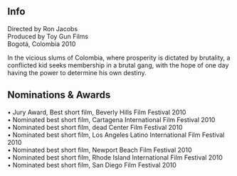 ## Info

Directed by Ron Jacobs  
Produced by Toy Gun Films  
Bogotá, Colombia 2010

In the vicious slums of Colombia, where prosperity is dictated by brutality, a conflicted kid seeks membership in a brutal gang, with the hope of one day having the power to determine his own destiny.

## Nominations & Awards

&bull; Jury Award, Best short film, Beverly Hills Film Festival 2010  
&bull; Nominated best short film, Cartagena International Film Festival 2010  
&bull; Nominated best short film, dead Center Film Festival 2010  
&bull; Nominated best short film, Los Angeles Latino International Film Festival 2010  
&bull; Nominated best short film, Newport Beach Film Festival 2010  
&bull; Nominated best short film, Rhode Island International Film Festival 2010  
&bull; Nominated best short film, San Diego Film Festival 2010  
